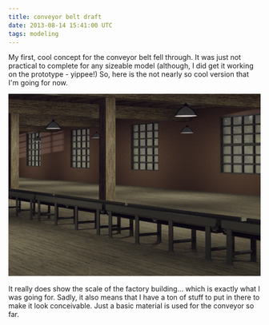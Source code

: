 ```yaml
---
title: conveyor belt draft
date: 2013-08-14 15:41:00 UTC
tags: modeling
---
```


My first, cool concept for the conveyor belt fell through. It was just not practical to complete for any sizeable model (although, I did get it working on the prototype - yippee!) So, here is the not nearly so cool version that I'm going for now.

![conveyor belt in factory](/files/factory_conveyors.png "Factory Conveyors")

It really does show the scale of the factory building... which is exactly what I was going for. Sadly, it also means that I have a ton of stuff to put in there to make it look conceivable. Just a basic material is used for the conveyor so far.
